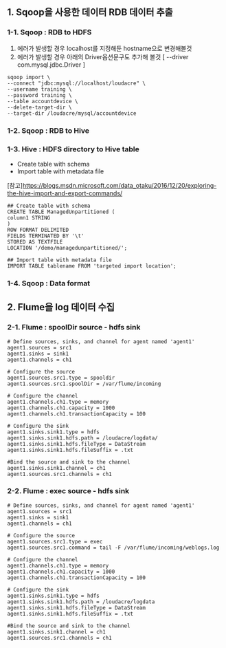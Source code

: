 ## 1. Sqoop을 사용한 데이터 RDB 데이터 추출

### 1-1. Sqoop : RDB to HDFS

1. 에러가 발생할 경우 localhost를 지정해둔 hostname으로 변경해볼것
2. 에러가 발생할 경우 아래의 Driver옵션문구도 추가해 볼것
   [ --driver com.mysql.jdbc.Driver ]
```
sqoop import \
--connect "jdbc:mysql://localhost/loudacre" \
--username training \
--password training \
--table accountdevice \
--delete-target-dir \
--target-dir /loudacre/mysql/accountdevice
```

### 1-2. Sqoop : RDB to Hive

### 1-3. Hive : HDFS directory to Hive table

<ul>
 <li> Create table with schema </li>
 <li> Import table with metadata file </li>
</ul>

[참고]https://blogs.msdn.microsoft.com/data_otaku/2016/12/20/exploring-the-hive-import-and-export-commands/
```
## Create table with schema
CREATE TABLE ManagedUnpartitioned (
column1 STRING
)
ROW FORMAT DELIMITED
FIELDS TERMINATED BY '\t'
STORED AS TEXTFILE
LOCATION '/demo/managedunpartitioned/';

## Import table with metadata file
IMPORT TABLE tablename FROM 'targeted import location';
```

### 1-4. Sqoop : Data format


## 2. Flume을 log 데이터 수집

### 2-1. Flume : spoolDir source - hdfs sink

```
# Define sources, sinks, and channel for agent named 'agent1'
agent1.sources = src1
agent1.sinks = sink1
agent1.channels = ch1

# Configure the source
agent1.sources.src1.type = spooldir
agent1.sources.src1.spoolDir = /var/flume/incoming

# Configure the channel
agent1.channels.ch1.type = memory
agent1.channels.ch1.capacity = 1000
agent1.channels.ch1.transactionCapacity = 100

# Configure the sink
agent1.sinks.sink1.type = hdfs
agent1.sinks.sink1.hdfs.path = /loudacre/logdata/
agent1.sinks.sink1.hdfs.fileType = DataStream
agent1.sinks.sink1.hdfs.fileSuffix = .txt

#Bind the source and sink to the channel
agent1.sinks.sink1.channel = ch1
agent1.sources.src1.channels = ch1
```

### 2-2. Flume : exec source - hdfs sink

```
# Define sources, sinks, and channel for agent named 'agent1'
agent1.sources = src1
agent1.sinks = sink1
agent1.channels = ch1

# Configure the source
agent1.sources.src1.type = exec
agent1.sources.src1.command = tail -F /var/flume/incoming/weblogs.log

# Configure the channel
agent1.channels.ch1.type = memory
agent1.channels.ch1.capacity = 1000
agent1.channels.ch1.transactionCapacity = 100

# Configure the sink
agent1.sinks.sink1.type = hdfs
agent1.sinks.sink1.hdfs.path = /loudacre/logdata
agent1.sinks.sink1.hdfs.fileType = DataStream
agent1.sinks.sink1.hdfs.fileSuffix = .txt

#Bind the source and sink to the channel
agent1.sinks.sink1.channel = ch1
agent1.sources.src1.channels = ch1
```

